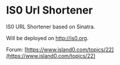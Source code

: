 IS0 Url Shortener
======

IS0 URL Shortener based on Sinatra.

Will be deployed on http://is0.org.

Forum: [https://www.island0.com/topics/22](https://www.island0.com/topics/22)
